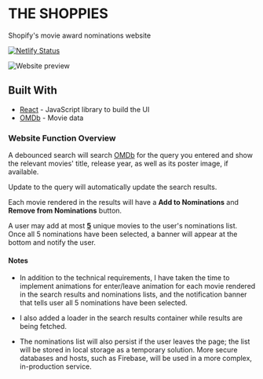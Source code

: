 # THE SHOPPIES
Shopify's movie award nominations website

[![Netlify Status](https://api.netlify.com/api/v1/badges/a6062da0-1e50-4964-98ec-42e62cebd122/deploy-status)](https://app.netlify.com/sites/francis-tse-the-shoppies/deploys)

![Website preview](https://i.ibb.co/1GkBvj6/The-Shoppies-preview.jpg)

## Built With
- [React](https://reactjs.org/) - JavaScript library to build the UI
- [OMDb](http://www.omdbapi.com/) - Movie data

### Website Function Overview

A debounced search will search [OMDb](http://www.omdbapi.com/) for the query you entered and 
show the relevant movies' title, release year, as well as its poster image, if available.

Update to the query will automatically update the search results.

Each movie rendered in the results will have a **Add to Nominations** and **Remove from Nominations** button.

A user may add at most <ins>**5**</ins> unique movies to the user's nominations list. 
Once all 5 nominations have been selected, a banner will appear at the bottom and notify the user.

#### Notes

- In addition to the technical requirements, I have taken the time to implement animations for enter/leave animation
for each movie rendered in the search results and nominations lists, 
and the notification banner that tells user all 5 nominations have been selected.

- I also added a loader in the search results container while results are being fetched.

- The nominations list will also persist if the user leaves the page; 
the list will be stored in local storage as a temporary solution.
More secure databases and hosts, such as Firebase, will be used in a more complex, in-production service.
